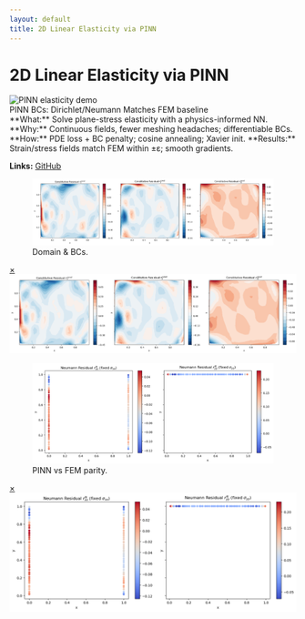 ```yaml
---
layout: default
title: 2D Linear Elasticity via PINN
---
```

# 2D Linear Elasticity via PINN
<div class="media">
  <img src="/assets/img/projects/pinn-elasticity/hero.png" alt="PINN elasticity demo"/>
</div>
<div class="metrics">
  <span class="metric">PINN</span>
  <span class="metric alt">BCs: Dirichlet/Neumann</span>
  <span class="metric good">Matches FEM baseline</span>
</div>
**What:** Solve plane-stress elasticity with a physics-informed NN.  
**Why:** Continuous fields, fewer meshing headaches; differentiable BCs.  
**How:** PDE loss + BC penalty; cosine annealing; Xavier init.  
**Results:** Strain/stress fields match FEM within ±ε; smooth gradients.

**Links:** <a class="btn" href="YOUR_REPO_URL" target="_blank" rel="noopener">GitHub</a>

<div class="gallery">
  <figure class="figure"><a href="#pe1"><img src="/assets/img/projects/pinn-elasticity/fig1.png" alt=""></a><figcaption>Domain & BCs.</figcaption></figure>
  <div id="pe1" class="lb"><a class="x" href="#">×</a><img src="/assets/img/projects/pinn-elasticity/fig1.png" alt=""></div>

  <figure class="figure"><a href="#pe2"><img src="/assets/img/projects/pinn-elasticity/fig2.png" alt=""></a><figcaption>PINN vs FEM parity.</figcaption></figure>
  <div id="pe2" class="lb"><a class="x" href="#">×</a><img src="/assets/img/projects/pinn-elasticity/fig2.png" alt=""></div>
</div>
